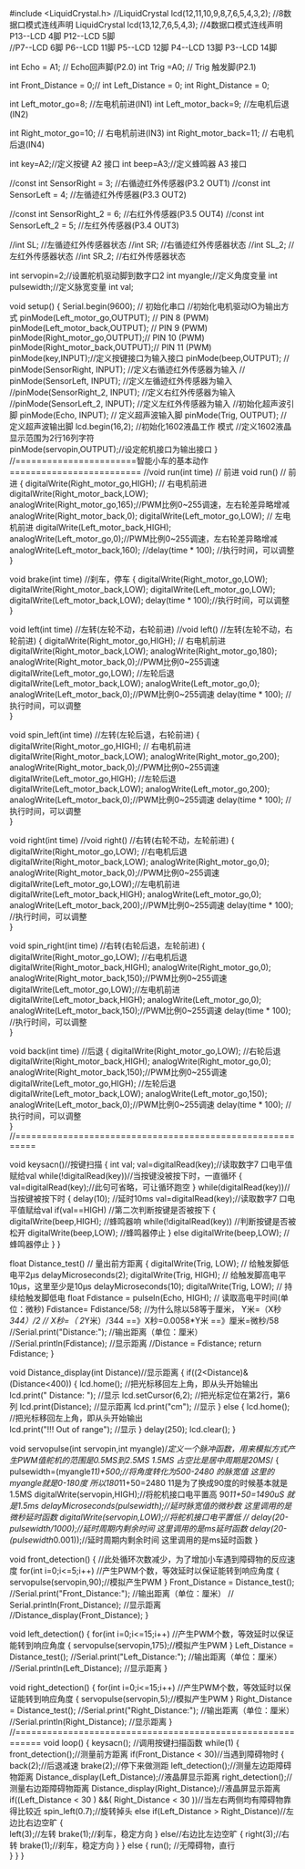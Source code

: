 #include <LiquidCrystal.h> 
//LiquidCrystal lcd(12,11,10,9,8,7,6,5,4,3,2);   //8数据口模式连线声明
LiquidCrystal lcd(13,12,7,6,5,4,3); //4数据口模式连线声明 P13--LCD 4脚  P12--LCD 5脚  
              //P7--LCD 6脚   P6--LCD 11脚  P5--LCD 12脚  P4--LCD 13脚  P3--LCD 14脚  

int Echo = A1;  // Echo回声脚(P2.0)
int Trig =A0;  //  Trig 触发脚(P2.1)

int Front_Distance = 0;//
int Left_Distance = 0;
int Right_Distance = 0;

int Left_motor_go=8;     //左电机前进(IN1)
int Left_motor_back=9;     //左电机后退(IN2)

int Right_motor_go=10;    // 右电机前进(IN3)
int Right_motor_back=11;    // 右电机后退(IN4)

int key=A2;//定义按键 A2 接口
int beep=A3;//定义蜂鸣器 A3 接口

//const int SensorRight = 3;   	//右循迹红外传感器(P3.2 OUT1)
//const int SensorLeft = 4;     	//左循迹红外传感器(P3.3 OUT2)

//const int SensorRight_2 = 6;   	//右红外传感器(P3.5 OUT4)
//const int SensorLeft_2 = 5;     //左红外传感器(P3.4 OUT3)

//int SL;    //左循迹红外传感器状态
//int SR;    //右循迹红外传感器状态
//int SL_2;    //左红外传感器状态
//int SR_2;    //右红外传感器状态

int servopin=2;//设置舵机驱动脚到数字口2
int myangle;//定义角度变量
int pulsewidth;//定义脉宽变量
int val;

void setup()
{
  Serial.begin(9600);     // 初始化串口
  //初始化电机驱动IO为输出方式
  pinMode(Left_motor_go,OUTPUT); // PIN 8 (PWM)
  pinMode(Left_motor_back,OUTPUT); // PIN 9 (PWM)
  pinMode(Right_motor_go,OUTPUT);// PIN 10 (PWM) 
  pinMode(Right_motor_back,OUTPUT);// PIN 11 (PWM)
  pinMode(key,INPUT);//定义按键接口为输入接口
  pinMode(beep,OUTPUT);
  // pinMode(SensorRight, INPUT); //定义右循迹红外传感器为输入
  // pinMode(SensorLeft, INPUT); //定义左循迹红外传感器为输入
  //pinMode(SensorRight_2, INPUT); //定义右红外传感器为输入
  //pinMode(SensorLeft_2, INPUT); //定义左红外传感器为输入
  //初始化超声波引脚
  pinMode(Echo, INPUT);    // 定义超声波输入脚
  pinMode(Trig, OUTPUT);   // 定义超声波输出脚
  lcd.begin(16,2);      //初始化1602液晶工作                       模式
  //定义1602液晶显示范围为2行16列字符  
  pinMode(servopin,OUTPUT);//设定舵机接口为输出接口
}
//=======================智能小车的基本动作=========================
//void run(int time)     // 前进
void run()     // 前进
{
  digitalWrite(Right_motor_go,HIGH);  // 右电机前进
  digitalWrite(Right_motor_back,LOW);     
  analogWrite(Right_motor_go,165);//PWM比例0~255调速，左右轮差异略增减
  analogWrite(Right_motor_back,0);
  digitalWrite(Left_motor_go,LOW);  // 左电机前进
  digitalWrite(Left_motor_back,HIGH);
  analogWrite(Left_motor_go,0);//PWM比例0~255调速，左右轮差异略增减
  analogWrite(Left_motor_back,160);
  //delay(time * 100);   //执行时间，可以调整  
}

void brake(int time)  //刹车，停车
{
  digitalWrite(Right_motor_go,LOW);
  digitalWrite(Right_motor_back,LOW);
  digitalWrite(Left_motor_go,LOW);
  digitalWrite(Left_motor_back,LOW);
  delay(time * 100);//执行时间，可以调整  
}

void left(int time)         //左转(左轮不动，右轮前进)
//void left()         //左转(左轮不动，右轮前进)
{
  digitalWrite(Right_motor_go,HIGH);	// 右电机前进
  digitalWrite(Right_motor_back,LOW);
  analogWrite(Right_motor_go,180); 
  analogWrite(Right_motor_back,0);//PWM比例0~255调速
  digitalWrite(Left_motor_go,LOW);   //左轮后退
  digitalWrite(Left_motor_back,LOW);
  analogWrite(Left_motor_go,0); 
  analogWrite(Left_motor_back,0);//PWM比例0~255调速
  delay(time * 100);	//执行时间，可以调整  
}

void spin_left(int time)         //左转(左轮后退，右轮前进)
{
  digitalWrite(Right_motor_go,HIGH);	// 右电机前进
  digitalWrite(Right_motor_back,LOW);
  analogWrite(Right_motor_go,200); 
  analogWrite(Right_motor_back,0);//PWM比例0~255调速
  digitalWrite(Left_motor_go,HIGH);   //左轮后退
  digitalWrite(Left_motor_back,LOW);
  analogWrite(Left_motor_go,200); 
  analogWrite(Left_motor_back,0);//PWM比例0~255调速
  delay(time * 100);	//执行时间，可以调整   
}

void right(int time)
//void right()        //右转(右轮不动，左轮前进)
{
  digitalWrite(Right_motor_go,LOW);   //右电机后退
  digitalWrite(Right_motor_back,LOW);
  analogWrite(Right_motor_go,0); 
  analogWrite(Right_motor_back,0);//PWM比例0~255调速
  digitalWrite(Left_motor_go,LOW);//左电机前进
  digitalWrite(Left_motor_back,HIGH);
  analogWrite(Left_motor_go,0); 
  analogWrite(Left_motor_back,200);//PWM比例0~255调速
  delay(time * 100);	//执行时间，可以调整  
}

void spin_right(int time)        //右转(右轮后退，左轮前进)
{
   digitalWrite(Right_motor_go,LOW);   //右电机后退
  digitalWrite(Right_motor_back,HIGH);
  analogWrite(Right_motor_go,0); 
  analogWrite(Right_motor_back,150);//PWM比例0~255调速
  digitalWrite(Left_motor_go,LOW);//左电机前进
  digitalWrite(Left_motor_back,HIGH);
  analogWrite(Left_motor_go,0); 
  analogWrite(Left_motor_back,150);//PWM比例0~255调速
  delay(time * 100);	//执行时间，可以调整   
}

void back(int time)          //后退
{
   digitalWrite(Right_motor_go,LOW);  //右轮后退
  digitalWrite(Right_motor_back,HIGH);
  analogWrite(Right_motor_go,0);
  analogWrite(Right_motor_back,150);//PWM比例0~255调速
  digitalWrite(Left_motor_go,HIGH);  //左轮后退
  digitalWrite(Left_motor_back,LOW);
  analogWrite(Left_motor_go,150);
  analogWrite(Left_motor_back,0);//PWM比例0~255调速
  delay(time * 100);     //执行时间，可以调整  
}
//==========================================================

void keysacn()//按键扫描
{
  int val;
  val=digitalRead(key);//读取数字7 口电平值赋给val
  while(!digitalRead(key))//当按键没被按下时，一直循环
  {
    val=digitalRead(key);//此句可省略，可让循环跑空
  }
  while(digitalRead(key))//当按键被按下时
  {
    delay(10);	//延时10ms
    val=digitalRead(key);//读取数字7 口电平值赋给val
    if(val==HIGH)  //第二次判断按键是否被按下
    {
      digitalWrite(beep,HIGH);		//蜂鸣器响
      while(!digitalRead(key))	//判断按键是否被松开
        digitalWrite(beep,LOW);		//蜂鸣器停止
    }
    else
      digitalWrite(beep,LOW);          //蜂鸣器停止
  }
}

float Distance_test()   // 量出前方距离 
{
  digitalWrite(Trig, LOW);   // 给触发脚低电平2μs
  delayMicroseconds(2);
  digitalWrite(Trig, HIGH);  // 给触发脚高电平10μs，这里至少是10μs
  delayMicroseconds(10);
  digitalWrite(Trig, LOW);    // 持续给触发脚低电
  float Fdistance = pulseIn(Echo, HIGH);  // 读取高电平时间(单位：微秒)
  Fdistance= Fdistance/58;       //为什么除以58等于厘米，  Y米=（X秒*344）/2
  // X秒=（ 2*Y米）/344 ==》X秒=0.0058*Y米 ==》厘米=微秒/58
  //Serial.print("Distance:");      //输出距离（单位：厘米）
  //Serial.println(Fdistance);         //显示距离
  //Distance = Fdistance;
  return Fdistance;
}  

void Distance_display(int Distance)//显示距离
{
  if((2<Distance)&(Distance<400))
  {
    lcd.home();        //把光标移回左上角，即从头开始输出   
    lcd.print("    Distance: ");       //显示
    lcd.setCursor(6,2);   //把光标定位在第2行，第6列
    lcd.print(Distance);       //显示距离
    lcd.print("cm");          //显示
  }
  else
  {
    lcd.home();        //把光标移回左上角，即从头开始输出  
    lcd.print("!!! Out of range");       //显示
  }
  delay(250);
  lcd.clear();
}

void servopulse(int servopin,int myangle)/*定义一个脉冲函数，用来模拟方式产生PWM值舵机的范围是0.5MS到2.5MS 1.5MS 占空比是居中周期是20MS*/ 
{
  pulsewidth=(myangle*11)+500;//将角度转化为500-2480 的脉宽值 这里的myangle就是0-180度  所以180*11+50=2480  11是为了换成90度的时候基本就是1.5MS
  digitalWrite(servopin,HIGH);//将舵机接口电平置高                                      90*11+50=1490uS  就是1.5ms
  delayMicroseconds(pulsewidth);//延时脉宽值的微秒数  这里调用的是微秒延时函数
  digitalWrite(servopin,LOW);//将舵机接口电平置低
 // delay(20-pulsewidth/1000);//延时周期内剩余时间  这里调用的是ms延时函数
  delay(20-(pulsewidth*0.001));//延时周期内剩余时间  这里调用的是ms延时函数
}

void front_detection()
{
  //此处循环次数减少，为了增加小车遇到障碍物的反应速度
  for(int i=0;i<=5;i++) //产生PWM个数，等效延时以保证能转到响应角度
  {
    servopulse(servopin,90);//模拟产生PWM
  }
  Front_Distance = Distance_test();
  //Serial.print("Front_Distance:");      //输出距离（单位：厘米）
 // Serial.println(Front_Distance);         //显示距离
 //Distance_display(Front_Distance);
}

void left_detection()
{
  for(int i=0;i<=15;i++) //产生PWM个数，等效延时以保证能转到响应角度
  {
    servopulse(servopin,175);//模拟产生PWM
  }
  Left_Distance = Distance_test();
  //Serial.print("Left_Distance:");      //输出距离（单位：厘米）
  //Serial.println(Left_Distance);         //显示距离
}

void right_detection()
{
  for(int i=0;i<=15;i++) //产生PWM个数，等效延时以保证能转到响应角度
  {
    servopulse(servopin,5);//模拟产生PWM
  }
  Right_Distance = Distance_test();
  //Serial.print("Right_Distance:");      //输出距离（单位：厘米）
  //Serial.println(Right_Distance);         //显示距离
}
//===========================================================
void loop()
{
  keysacn();	   //调用按键扫描函数
  while(1)
  {
    front_detection();//测量前方距离
    if(Front_Distance < 30)//当遇到障碍物时
    {
      back(2);//后退减速
      brake(2);//停下来做测距
      left_detection();//测量左边距障碍物距离
      Distance_display(Left_Distance);//液晶屏显示距离
      right_detection();//测量右边距障碍物距离
      Distance_display(Right_Distance);//液晶屏显示距离
      if((Left_Distance < 30 ) &&( Right_Distance < 30 ))//当左右两侧均有障碍物靠得比较近
        spin_left(0.7);//旋转掉头
      else if(Left_Distance > Right_Distance)//左边比右边空旷
      {      
        left(3);//左转
        brake(1);//刹车，稳定方向
      }
      else//右边比左边空旷
      {
        right(3);//右转
        brake(1);//刹车，稳定方向
      }
    }
    else
    {
      run(); //无障碍物，直行     
    }
  } 
}










